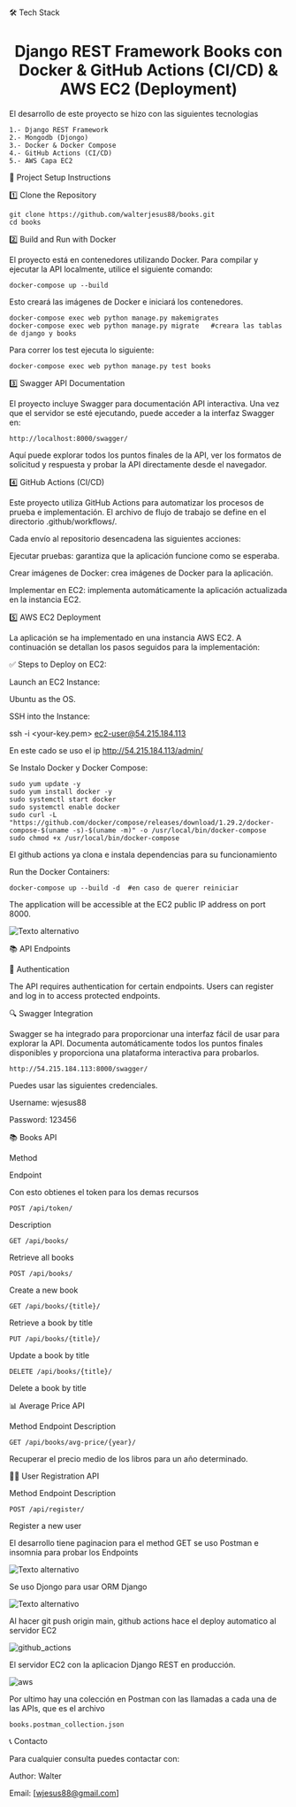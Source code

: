 
🛠 Tech Stack

<h1 align="center">Django REST Framework Books con Docker & GitHub Actions (CI/CD) & AWS EC2 (Deployment) </h1>

El desarrollo de este proyecto se hizo con las siguientes tecnologias

    1.- Django REST Framework
    2.- Mongodb (Djongo)
    3.- Docker & Docker Compose
    4.- GitHub Actions (CI/CD)
    5.- AWS Capa EC2 



🚀 Project Setup Instructions

1️⃣    Clone the Repository  

    git clone https://github.com/walterjesus88/books.git
    cd books

2️⃣ Build and Run with Docker

El proyecto está en contenedores utilizando Docker. Para compilar y ejecutar la API localmente, utilice el siguiente comando:

    docker-compose up --build

Esto creará las imágenes de Docker e iniciará los contenedores.

    docker-compose exec web python manage.py makemigrates
    docker-compose exec web python manage.py migrate   #creara las tablas de django y books

Para correr los test ejecuta lo siguiente:

    docker-compose exec web python manage.py test books


3️⃣ Swagger API Documentation 

El proyecto incluye Swagger para documentación API interactiva. Una vez que el servidor se esté ejecutando, puede acceder a la interfaz Swagger en:

    http://localhost:8000/swagger/ 

Aquí puede explorar todos los puntos finales de la API, ver los formatos de solicitud y respuesta y probar la API directamente desde el navegador.

4️⃣ GitHub Actions (CI/CD)

Este proyecto utiliza GitHub Actions para automatizar los procesos de prueba e implementación. El archivo de flujo de trabajo se define en el directorio .github/workflows/.

Cada envío al repositorio desencadena las siguientes acciones:

Ejecutar pruebas: garantiza que la aplicación funcione como se esperaba.

Crear imágenes de Docker: crea imágenes de Docker para la aplicación.

Implementar en EC2: implementa automáticamente la aplicación actualizada en la instancia EC2.

5️⃣ AWS EC2 Deployment

La aplicación se ha implementado en una instancia AWS EC2. A continuación se detallan los pasos seguidos para la implementación:

✅ Steps to Deploy on EC2:

Launch an EC2 Instance:

Ubuntu as the OS.

SSH into the Instance:

ssh -i <your-key.pem> ec2-user@54.215.184.113

En este cado se uso el ip http://54.215.184.113/admin/

Se Instalo Docker y Docker Compose:

    sudo yum update -y
    sudo yum install docker -y
    sudo systemctl start docker
    sudo systemctl enable docker
    sudo curl -L "https://github.com/docker/compose/releases/download/1.29.2/docker-compose-$(uname -s)-$(uname -m)" -o /usr/local/bin/docker-compose
    sudo chmod +x /usr/local/bin/docker-compose

El github actions ya clona e instala dependencias para su funcionamiento

Run the Docker Containers:

    docker-compose up --build -d  #en caso de querer reiniciar

The application will be accessible at the EC2 public IP address on port 8000.

![Texto alternativo](swagger.png)


📚 API Endpoints

🔐 Authentication

The API requires authentication for certain endpoints. Users can register and log in to access protected endpoints.

🔍 Swagger Integration

Swagger se ha integrado para proporcionar una interfaz fácil de usar para explorar la API. Documenta automáticamente todos los puntos finales disponibles y proporciona una plataforma interactiva para probarlos.

    http://54.215.184.113:8000/swagger/ 
    
Puedes usar las siguientes credenciales.

Username: wjesus88

Password: 123456



📚 Books API


Method

Endpoint

Con esto obtienes el token para los demas recursos

    POST /api/token/

Description

    GET /api/books/

Retrieve all books

    POST /api/books/

Create a new book

    GET /api/books/{title}/

Retrieve a book by title

    PUT /api/books/{title}/

Update a book by title

    DELETE /api/books/{title}/

Delete a book by title

📊 Average Price API

Method Endpoint Description

    GET /api/books/avg-price/{year}/

Recuperar el precio medio de los libros para un año determinado.

🧑‍💻 User Registration API

Method Endpoint Description

    POST /api/register/

Register a new user


El desarrollo tiene paginacion para el method GET 
se uso Postman e insomnia para probar los Endpoints

![Texto alternativo](postman.png)

Se uso Djongo para usar ORM Django 

![Texto alternativo](mongo.png)

Al hacer git push origin main, github actions hace el deploy automatico al servidor EC2


![github_actions](github_actions.png)

El servidor EC2 con la aplicacion Django REST en producción.

![aws](aws.png)

Por ultimo hay una colección en Postman con las llamadas a cada una de las APIs, que es el archivo 
    
    books.postman_collection.json


📞 Contacto

Para cualquier consulta puedes contactar con:

Author: Walter

Email: [wjesus88@gmail.com]